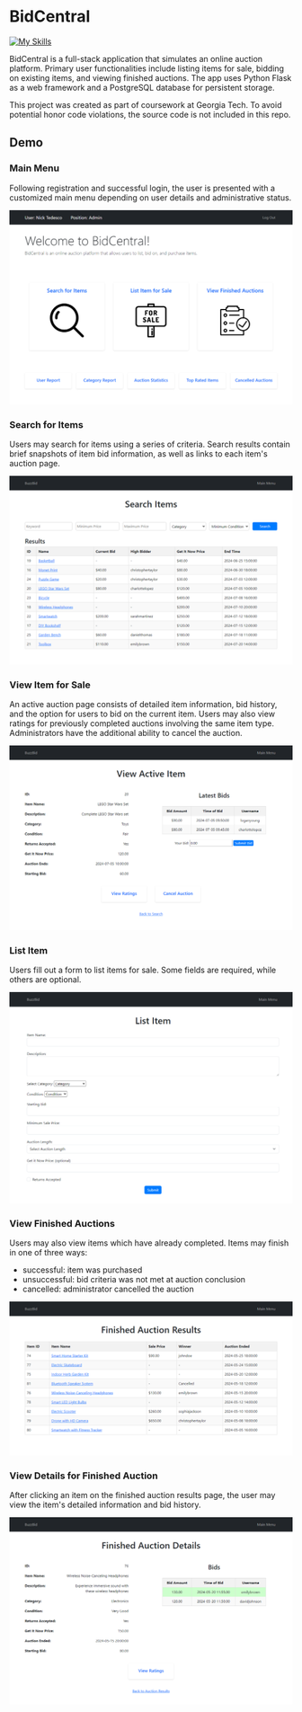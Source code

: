 # BidCentral 

[![My Skills](https://skillicons.dev/icons?i=py,flask,postgres,js,html,css,docker&theme=light)](#)

BidCentral is a full-stack application that simulates an online auction platform. Primary user functionalities include listing items for sale, bidding on existing items, and viewing finished auctions. The app uses Python Flask as a web framework and a PostgreSQL database for persistent storage.

This project was created as part of coursework at Georgia Tech. To avoid potential honor code violations, the source code is not included in this repo. 

## Demo

### Main Menu

Following registration and successful login, the user is presented with a customized main menu depending on user details and administrative status.

<kbd><img src="/images/admin-menu.png"></kbd>

### Search for Items 

Users may search for items using a series of criteria. Search results contain brief snapshots of item bid information, as well as links to each item's auction page. 

<img src="/images/search.png">

### View Item for Sale

An active auction page consists of detailed item information, bid history, and the option for users to bid on the current item. Users may also view ratings for previously completed auctions involving the same item type. Administrators have the additional ability to cancel the auction.

<img src="/images/active-auction-details.png">

### List Item

Users fill out a form to list items for sale. Some fields are required, while others are optional. 

<img src="/images/list-item.png">

### View Finished Auctions 

Users may also view items which have already completed. Items may finish in one of three ways: 
- successful: item was purchased
- unsuccessful: bid criteria was not met at auction conclusion
- cancelled: administrator cancelled the auction

<img src="/images/finished-auction-results.png">

### View Details for Finished Auction 

After clicking an item on the finished auction results page, the user may view the item's detailed information and bid history. 

<img src="/images/finished-auction-details.png">

